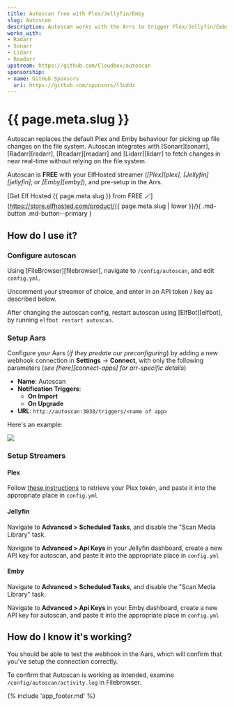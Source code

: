 ```yaml
---
title: Autoscan free with Plex/Jellyfin/Emby
slug: Autoscan
description: Autoscan works with the Arrs to trigger Plex/Jellyfin/Emby to scan targeted folders when new media has been added
works_with:
- Radarr
- Sonarr
- Lidarr
- Readarr
upstream: https://github.com/Cloudbox/autoscan
sponsorship: 
- name: GitHub Sponsors
  uri: https://github.com/sponsors/l3uddz
---
```


# {{ page.meta.slug }}

Autoscan replaces the default Plex and Emby behaviour for picking up file changes on the file system. Autoscan integrates with [Sonarr][sonarr], [Radarr][radarr], [Readarr][readarr] and [Lidarr][lidarr] to fetch changes in near real-time without relying on the file system.

Autoscan is **FREE** with your ElfHosted streamer (*[Plex][plex], [Jellyfin][jellyfin], or [Emby][emby]*), and pre-setup in the Arrs.

[Get Elf Hosted {{ page.meta.slug }} from FREE :magic_wand:](https://store.elfhosted.com/product/{{ page.meta.slug | lower }}/){ .md-button .md-button--primary }

## How do I use it?

### Configure autoscan

Using [FileBrowser][filebrowser], navigate to `/config/autoscan`, and edit `config.yml`.

Uncomment your streamer of choice, and enter in an API token / key as described below.

After changing the autoscan config, restart autoscan using [ElfBot][elfbot], by running `elfbot restart autoscan`.

### Setup Aars 

Configure your Aars (*if they predate our preconfiguring*) by adding a new webhook connection in **Settings** -> **Connect**, with only the following parameters (*see [here][connect-apps] for arr-specific details*)

* **Name**: Autoscan
* **Notification Triggers**:
    * **On Import**
    * **On Upgrade**
* **URL**: `http://autoscan:3030/triggers/<name of app>`

Here's an example:

![](/images/autoscan-arr-example.png)

### Setup Streamers

#### Plex

Follow [these instructions](https://www.plexopedia.com/plex-media-server/general/plex-token/) to retrieve your Plex token, and paste it into the appropriate place in `config.yml`

#### Jellyfin

Navigate to **Advanced > Scheduled Tasks**, and disable the "Scan Media Library" task.

Navigate to **Advanced > Api Keys** in your Jellyfin dashboard, create a new API key for autoscan, and paste it into the appropriate place in `config.yml`

#### Emby

Navigate to **Advanced > Scheduled Tasks**, and disable the "Scan Media Library" task.

Navigate to **Advanced > Api Keys** in your Emby dashboard, create a new API key for autoscan, and paste it into the appropriate place in `config.yml`

## How do I know it's working?

You should be able to test the webhook in the Aars, which will confirm that you've setup the connection correctly.

To confirm that Autoscan is working as intended, examine `/config/autoscan/activity.log` in Filebrowser.

{% include 'app_footer.md' %}